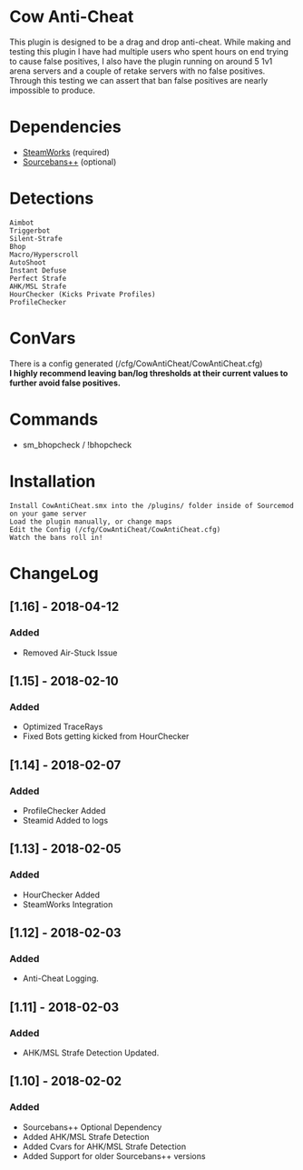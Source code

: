 # Cow Anti-Cheat
This plugin is designed to be a drag and drop anti-cheat. While making and testing this plugin I have had multiple users who spent hours on end trying to cause false positives, I also have the plugin running on around 5 1v1 arena servers and a couple of retake servers with no false positives. Through this testing we can assert that ban false positives are nearly impossible to produce.

# Dependencies
- [SteamWorks](https://github.com/KyleSanderson/SteamWorks) (required)
- [Sourcebans++](https://github.com/sbpp/sourcebans-pp) (optional)

# Detections
    Aimbot
    Triggerbot
    Silent-Strafe
    Bhop
    Macro/Hyperscroll
    AutoShoot
    Instant Defuse
    Perfect Strafe
    AHK/MSL Strafe
    HourChecker (Kicks Private Profiles)
    ProfileChecker

# ConVars
There is a config generated (/cfg/CowAntiCheat/CowAntiCheat.cfg)<br />
**I highly recommend leaving ban/log thresholds at their current values to further avoid false positives.**

# Commands
- sm_bhopcheck / !bhopcheck

# Installation
    Install CowAntiCheat.smx into the /plugins/ folder inside of Sourcemod on your game server
    Load the plugin manually, or change maps
    Edit the Config (/cfg/CowAntiCheat/CowAntiCheat.cfg)
    Watch the bans roll in!

# ChangeLog

## [1.16] - 2018-04-12
### Added
- Removed Air-Stuck Issue

## [1.15] - 2018-02-10
### Added
- Optimized TraceRays
- Fixed Bots getting kicked from HourChecker

## [1.14] - 2018-02-07
### Added
- ProfileChecker Added
- Steamid Added to logs

## [1.13] - 2018-02-05
### Added
- HourChecker Added
- SteamWorks Integration

## [1.12] - 2018-02-03
### Added
- Anti-Cheat Logging.

## [1.11] - 2018-02-03
### Added
- AHK/MSL Strafe Detection Updated.

## [1.10] - 2018-02-02
### Added
- Sourcebans++ Optional Dependency
- Added AHK/MSL Strafe Detection
- Added Cvars for AHK/MSL Strafe Detection
- Added Support for older Sourcebans++ versions
